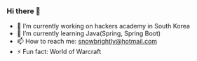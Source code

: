 ### Hi there 👋

- 🔭 I’m currently working on hackers academy in South Korea
- 🌱 I’m currently learning Java(Spring, Spring Boot)
- 📫 How to reach me: snowbrightly@hotmail.com
- ⚡ Fun fact: World of Warcraft

<!--
**songxue77/songxue77** is a ✨ _special_ ✨ repository because its `README.md` (this file) appears on your GitHub profile.

Here are some ideas to get you started:

- 🔭 I’m currently working on ...
- 🌱 I’m currently learning ...
- 👯 I’m looking to collaborate on ...
- 🤔 I’m looking for help with ...
- 💬 Ask me about ...
- 📫 How to reach me: ...
- 😄 Pronouns: ...
- ⚡ Fun fact: ...
-->
